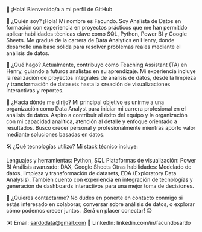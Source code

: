 👋 ¡Hola! Bienvenido/a a mi perfil de GitHub

🤔 ¿Quién soy? ¡Hola! Mi nombre es Facundo. Soy Analista de Datos en formación con experiencia en proyectos prácticos que me han permitido aplicar habilidades técnicas clave como SQL, Python, Power BI y Google Sheets. Me gradué de la carrera de Data Analytics en Henry, donde desarrollé una base sólida para resolver problemas reales mediante el análisis de datos.

💼 ¿Qué hago? Actualmente, contribuyo como Teaching Assistant (TA) en Henry, guiando a futuros analistas en su aprendizaje. Mi experiencia incluye la realización de proyectos integrales de análisis de datos, desde la limpieza y transformación de datasets hasta la creación de visualizaciones interactivas y reportes.

🎯 ¿Hacia dónde me dirijo? Mi principal objetivo es unirme a una organización como Data Analyst para iniciar mi carrera profesional en el análisis de datos. Aspiro a contribuir al éxito del equipo y la organización con mi capacidad analítica, atención al detalle y enfoque orientado a resultados. Busco crecer personal y profesionalmente mientras aporto valor mediante soluciones basadas en datos.

🛠️ ¿Qué tecnologías utilizo? Mi stack técnico incluye:

Lenguajes y herramientas: Python, SQL Plataformas de visualización: Power BI Análisis avanzado: DAX, Google Sheets Otras habilidades: Modelado de datos, limpieza y transformación de datasets, EDA (Exploratory Data Analysis). También cuento con experiencia en integración de tecnologías y generación de dashboards interactivos para una mejor toma de decisiones.

📩 ¿Quieres contactarme? No dudes en ponerte en contacto conmigo si estás interesado en colaborar, conversar sobre análisis de datos, o explorar cómo podemos crecer juntos. ¡Será un placer conectar! 😊

✉️ Email: sardodata@gmail.com 
📍 LinkedIn: linkedin.com/in/facundosardo


